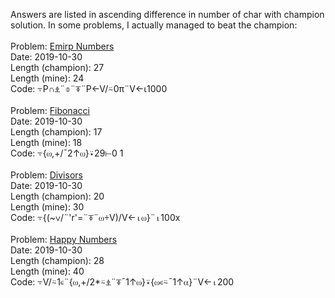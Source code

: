 Answers are listed in ascending difference in number of char with champion
solution. In some problems, I actually managed to beat the champion:
<br />
<br />
Problem:            [Emirp Numbers](https://code-golf.io/emirp-numbers) \
Date:               2019-10-30 \
Length (champion):  27 \
Length (mine):      24 \
Code:               ⍪P∩⍎¨⌽¨⍕¨P←V/⍨0π¨V←⍳1000
<br />
<br />
Problem:            [Fibonacci](https://code-golf.io/fibonacci) \
Date:               2019-10-30 \
Length (champion):  17 \
Length (mine):      18 \
Code:               ⍪{⍵,+/¯2↑⍵}⍣29⊢0 1
<br />
<br />
Problem:            [Divisors](https://code-golf.io/divisors) \
Date:               2019-10-30 \
Length (champion):  20 \
Length (mine):      30 \
Code:               ⍪{(~∨/¨'r'=¨⍕¨⍵÷V)/V←⍳⍵}¨⍳100x
<br />
<br />
Problem:            [Happy Numbers](https://code-golf.io/happy-numbers) \
Date:               2019-10-30 \
Length (champion):  28 \
Length (mine):      40 \
Code:               ⍪V/⍨1∊¨{⍵,+/2*⍨⍎¨⍕¯1↑⍵}⍣{⍵∊⍨¯1↑⍺}¨V←⍳200
